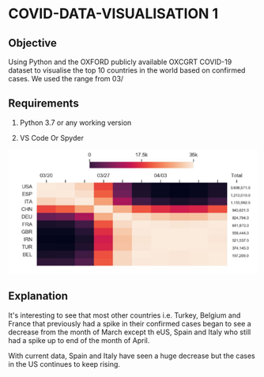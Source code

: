 # COVID-DATA-VISUALISATION 1

## Objective

Using Python and the OXFORD publicly available OXCGRT COVID-19 dataset to visualise the top 10 countries in the world based on confirmed cases. We used the range from 03/

## Requirements

1. Python 3.7 or any working version

2. VS Code Or Spyder

![no alt text](https://github.com/emmanuel96/Heat-Map-COVID-19/blob/master/images/image.JPG?raw=true)

## Explanation

It's interesting to see that most other countries i.e. Turkey, Belgium and France that previously had a spike in their confirmed cases began to see a decrease from the month of March except th eUS, Spain and Italy who still had a spike up to end of the month of April.

With current data, Spain and Italy have seen a huge decrease but the cases in the US continues to keep rising.
